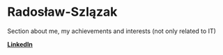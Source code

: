# Radosław-Szlązak
Section about me, my achievements and interests (not only related to IT)

<strong><a href="https://www.linkedin.com/in/radoslaw-szlazak/" target=_blank>LinkedIn</a></strong>
